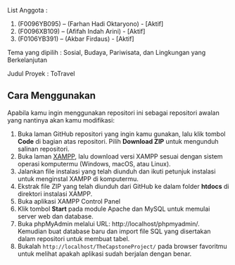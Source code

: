 List Anggota :

1. (F0096YB095) – (Farhan Hadi Oktaryono) - [Aktif]
2. (F0096XB109) – (Afifah Indah Arini) - [Aktif]
3. (F0106YB391) – (Akbar Firdaus) - [Aktif]

Tema yang dipilih :
Sosial, Budaya, Pariwisata, dan Lingkungan yang Berkelanjutan

Judul Proyek :
ToTravel

## Cara Menggunakan

Apabila kamu ingin menggunakan repositori ini sebagai repositori awalan yang nantinya akan kamu modifikasi:

1. Buka laman GitHub repositori yang ingin kamu gunakan, lalu klik tombol **Code** di bagian atas repositori. Pilih **Download ZIP** untuk mengunduh salinan repositori.
2. Buka laman [XAMPP](https://www.apachefriends.org), lalu download versi XAMPP sesuai dengan sistem operasi komputermu (Windows, macOS, atau Linux).
3. Jalankan file instalasi yang telah diunduh dan ikuti petunjuk instalasi untuk menginstal XAMPP di komputermu.
4. Ekstrak file ZIP yang telah diunduh dari GitHub ke dalam folder **htdocs** di direktori instalasi XAMPP.
5. Buka aplikasi XAMPP Control Panel
6. Klik tombol **Start** pada module Apache dan MySQL untuk memulai server web dan database.
7. Buka phpMyAdmin melalui URL: http://localhost/phpmyadmin/. Kemudian buat database baru dan import file SQL yang disertakan dalam repositori untuk membuat tabel.
8. Bukalah `http://localhost/TheCapstoneProject/` pada browser favoritmu untuk melihat apakah aplikasi sudah berjalan dengan benar.

